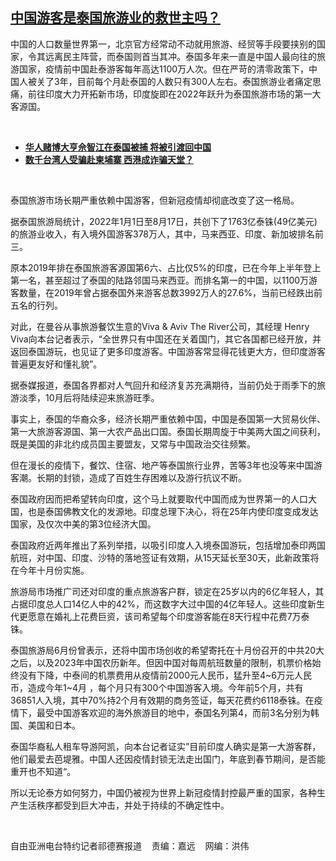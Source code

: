 <!--1661215127000-->
[中国游客是泰国旅游业的救世主吗？](https://www.rfa.org/mandarin/yataibaodao/junshiwaijiao/fy-08222022201816.html)
------

<p><span style="font-weight: 400;">中国的人口数量世界第一，北京官方经常动不动就用旅游、经贸等手段要挟别的国家，令其远离民主阵营，而泰国则首当其冲。泰国多年来一直是中国人最向往的旅游国家，疫情前中国赴泰游客每年高达1100万人次。但在严苛的清零政策下，中国人被关了3年，目前每个月赴泰国的人数只有300人左右。泰国旅游业者痛定思痛，前往印度大力开拓新市场，印度旋即在2022年跃升为泰国旅游市场的第一大客源国。</span></p><p><br/></p><ul><li><span style="font-weight: 400;"><a href="https://www.rfa.org/mandarin/Xinwen/5-08152022122338.html"><strong>华人赌博大亨佘智江在泰国被捕 将被引渡回中国</strong></a></span></li><li><strong><a href="https://www.rfa.org/mandarin/yataibaodao/gangtai/fy-08192022165721.html">数千台湾人受骗赴柬埔寨 西港成诈骗天堂？</a></strong></li></ul><p><br/></p><p><span style="font-weight: 400;">泰国旅游市场长期严重依赖中国游客，但新冠疫情却彻底改变了这一格局。</span></p><p><span style="font-weight: 400;">据泰国旅游局统计，2022年1月1日至8月17日，共创下了1763亿泰铢(49亿美元)的旅游业收入，有入境外国游客378万人，其中，马来西亚、印度、新加坡排名前三。</span></p><p><span style="font-weight: 400;">原本2019年排在泰国旅游客源国第6六、占比仅5%的印度，已在今年上半年登上第一名，甚至超过了泰国的陆路邻国马来西亚。而排名第一的中国，以1100万游客数量，在2019年曾占据泰国外来游客总数3992万人的27.6%，当前已经跌出前五名的行列。</span></p><p><span style="font-weight: 400;">对此，在曼谷从事旅游餐饮生意的Viva &amp; Aviv The River公司，其经理 Henry Viva向本台记者表示，</span><span style="font-weight: 400;">“</span><span style="font-weight: 400;">全世界只有中国还在关着国门，其它各国都已经开放，并返回泰国游玩，也见证了更多印度游客。中国游客常显得花钱更大方，但印度游客普遍更友好和懂礼貌</span><span style="font-weight: 400;">”。</span></p><p><span style="font-weight: 400;">据泰媒报道，泰国各界都对人气回升和经济复苏充满期待，当前仍处于雨季下的旅游淡季，10月后将陆续迎来旅游旺季。</span></p><p><span style="font-weight: 400;">事实上，泰国的华裔众多，经济长期严重依赖中国，中国是泰国第一大贸易伙伴、第一大旅游客源国、第一大农产品出口国。泰国长期周旋于中美两大国之间获利，既是美国的非北约成员国主要盟友，又常与中国政治交往频繁。</span></p><p><span style="font-weight: 400;">但在漫长的疫情下，餐饮、住宿、地产等泰国旅行业界，苦等3年也没等来中国游客潮。长期的封锁，造成了百姓生存困难以及游行抗议不断。</span></p><p><span style="font-weight: 400;">泰国政府因而把希望转向印度，这个马上就要取代中国而成为世界第一的人口大国，也是泰国佛教文化的发源地。印度总理下决心，将在25年内使印度变成发达国家，及仅次中美的第3位经济大国。</span></p><p><span style="font-weight: 400;">泰国政府近两年推出了系列举措，以吸引印度人入境泰国游玩，包括增加泰印两国航班，对中国、印度、沙特的落地签证有效期，从15天延长至30天，此新政策将在今年十月份实施。</span></p><p><span style="font-weight: 400;">旅游局市场推广司还对印度的重点旅游客户群，锁定在25岁以内的6亿年轻人，其占据印度总人口14亿人中的42%，而这数字大过中国的4亿年轻人。这些印度新生代更愿意在婚礼上花费巨资，该司希望每个印度游客能在8天行程中花费7万泰铢。</span></p><p><span style="font-weight: 400;">泰国旅游局6月份曾表示，还将中国市场创收的希望寄托在十月份召开的中共20大之后，以及2023年中国农历新年。但因中国对每周航班数量的限制，机票价格始终没有下降，中泰间的机票费用从疫情前2000元人民币，猛升至4~6万元人民币，造成今年1~4月 ，每个月只有300个中国游客入境。今年前5个月，共有36851人入境，其中70%持2个月有效期的商务签证，每天花费约6118泰铢。在疫情下，最受中国游客欢迎的海外旅游目的地中，泰国名列第4，而前3名分别为韩国、美国和日本。</span></p><p><span style="font-weight: 400;">泰国华裔私人租车导游阿凯，向本台记者证实”</span><span style="font-weight: 400;">目前印度人确实是第一大游客群，他们最爱去芭堤雅。中国人还因疫情封锁无法走出国门，年底到春节期间，是否能重开也不知道</span><span style="font-weight: 400;">“。</span></p><p><span style="font-weight: 400;">所以无论泰方如何努力，中国仍被视为世界上新冠疫情封控最严重的国家，各种生产生活秩序都受到巨大冲击，并处于持续的不确定性中。</span></p><p><span style="font-weight: 400;"> </span></p><p><span style="font-weight: 400;">自由亚洲电台特约记者祁德赛报道    责编：嘉远    网编：洪伟<br/></span></p>
